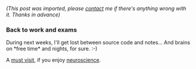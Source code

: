 *(This post was imported, please [contact](#/contact) me if there's anything wrong with it. Thanks in advance)*

<div class="entry-body">
<h3>Back to work and exams</h3>
<p>
	During next weeks, I'll get lost between source code and notes... And brains on *free time* and nights, for sure. :-)
</p>
<p>
	A <a href="http://www.stevenberlinjohnson.com/">must visit</a>, if you enjoy <a href="http://en.wikipedia.org/wiki/Neuroscience">neuroscience</a>.
</p>
</div>
